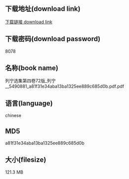 ## 下载地址(download link)
[下载链接 download link](https://voluble-croquembouche-d321dc.netlify.app/?s=%E5%88%97%E5%AE%81%E9%80%89%E9%9B%86%E7%AC%AC%E5%9B%9B%E5%8D%B772%E7%89%88_%E5%88%97%E5%AE%81__5490881_a81f31e34aba13ba1325ee889c685d0b.pdf)

## 下载密码(download password)
8078

## 名称(book name)
列宁选集第四卷72版_列宁__5490881_a81f31e34aba13ba1325ee889c685d0b.pdf.pdf

## 语言(language)
chinese

## MD5
a81f31e34aba13ba1325ee889c685d0b

## 大小(filesize)
121.3 MB
